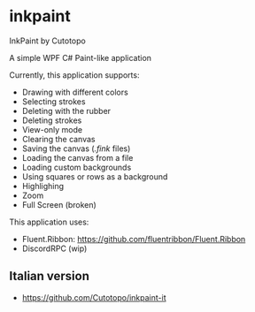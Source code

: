 # inkpaint
InkPaint
by Cutotopo

A simple WPF C# Paint-like application

Currently, this application supports:
 - Drawing with different colors
 - Selecting strokes
 - Deleting with the rubber
 - Deleting strokes
 - View-only mode
 - Clearing the canvas
 - Saving the canvas (*.fink* files)
 - Loading the canvas from a file
 - Loading custom backgrounds
 - Using squares or rows as a background
 - Highlighing
 - Zoom
 - Full Screen (broken)
 
This application uses:
 - Fluent.Ribbon: https://github.com/fluentribbon/Fluent.Ribbon
 - DiscordRPC (wip)

## Italian version
 - https://github.com/Cutotopo/inkpaint-it
